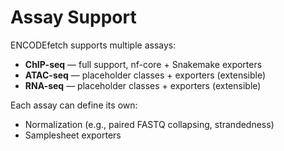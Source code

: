 # Assay Support

ENCODEfetch supports multiple assays:

- **ChIP-seq** — full support, nf-core + Snakemake exporters
- **ATAC-seq** — placeholder classes + exporters (extensible)
- **RNA-seq** — placeholder classes + exporters (extensible)

Each assay can define its own:
- Normalization (e.g., paired FASTQ collapsing, strandedness)
- Samplesheet exporters
